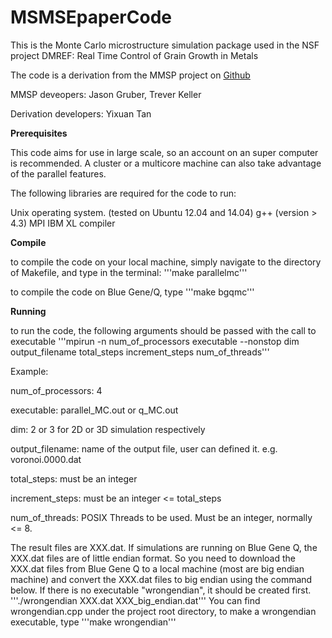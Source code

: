 # MSMSEpaperCode

This is the Monte Carlo microstructure simulation package used in the NSF project DMREF: Real Time Control of Grain Growth in Metals

The code is a derivation from the MMSP project on [Github](https://github.com/tkphd/mmsp)

MMSP deveopers: Jason Gruber, Trever Keller

Derivation developers: Yixuan Tan



**Prerequisites**

This code aims for use in large scale, so an account on an super computer is recommended. A cluster or a multicore machine can also take advantage of the parallel features.

The following libraries are required for the code to run:

Unix operating system. (tested on Ubuntu 12.04 and 14.04)
g++ (version > 4.3)
MPI
IBM XL compiler


**Compile**

to compile the code on your local machine, simply navigate to the directory of Makefile, and type in the terminal:
'''make parallelmc'''

to compile the code on Blue Gene/Q, type
'''make bgqmc'''


**Running**

to run the code, the following arguments should be passed with the call to executable
'''mpirun -n num_of_processors executable --nonstop dim output_filename total_steps increment_steps num_of_threads'''

Example:

num_of_processors: 4

executable: parallel_MC.out or q_MC.out

dim: 2 or 3 for 2D or 3D simulation respectively

output_filename: name of the output file, user can defined it. e.g. voronoi.0000.dat

total_steps: must be an integer

increment_steps: must be an integer <= total_steps

num_of_threads: POSIX Threads to be used. Must be an integer, normally <= 8.

The result files are XXX.dat. If simulations are running on Blue Gene Q, the XXX.dat files are of little endian format. So you need to download the XXX.dat files from Blue Gene Q to a local machine (most are big endian machine) and convert the XXX.dat files to big endian using the command below. If there is no executable "wrongendian", it should be created first.
'''./wrongendian XXX.dat XXX_big_endian.dat'''
You can find wrongendian.cpp under the project root directory, to make a wrongendian executable, type
'''make wrongendian'''
